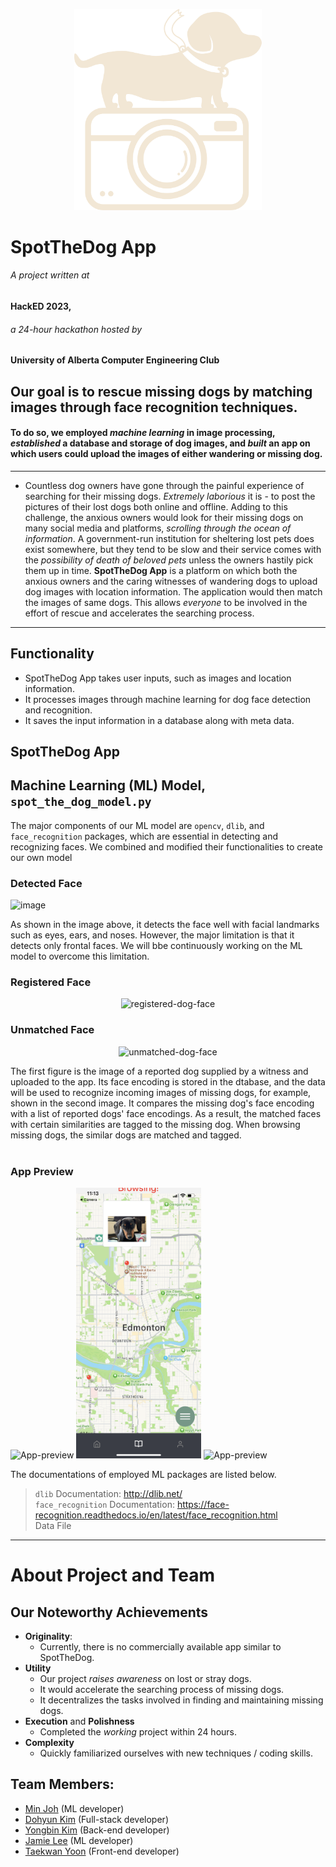 <p align="center">
  <img src="./SpotTheDogApp/assets/logo.png" alt="Spot-the-Dog-logo" width="300" />
</p>

# SpotTheDog App
###### A project written at
#### HackED 2023,
###### a 24-hour hackathon hosted by
#### University of Alberta Computer Engineering Club

## Our goal is to rescue missing dogs by matching images through face recognition techniques. 
#### To do so, we employed _machine learning_ in image processing, _established_ a database and storage of dog images, and _built_ an app on which users could upload the images of either wandering or missing dog.
---
- Countless dog owners have gone through the painful experience of searching for their missing dogs. _Extremely laborious_ it is - to post the pictures of their lost dogs both online and offline. Adding to this challenge, the anxious owners would look for their missing dogs on many social media and platforms, _scrolling through the ocean of information_. A government-run institution for sheltering lost pets does exist somewhere, but they tend to be slow and their service comes with the _possibility of death of beloved pets_ unless the owners hastily pick them up in time. **SpotTheDog App** is a platform on which both the anxious owners and the caring witnesses of wandering dogs to upload dog images with location information. The application would then match the images of same dogs. This allows _everyone_ to be involved in the effort of rescue and accelerates the searching process.
---
## Functionality
- SpotTheDog App takes user inputs, such as images and location information.
- It processes images through machine learning for dog face detection and recognition.
- It saves the input information in a database along with meta data.

## SpotTheDog App

## Machine Learning (ML) Model, <code>spot_the_dog_model.py</code>
<p>
The major components of our ML model are <code>opencv</code>, <code>dlib</code>, and <code>face_recognition</code> packages, which are essential in detecting and recognizing faces. We combined and modified their functionalities to create our own model
</p>

### Detected Face
![image](https://user-images.githubusercontent.com/106040183/211198531-fa972f9e-3440-412e-a2a6-44b48aef62a0.png)

<p>
As shown in the image above, it detects the face well with facial landmarks such as eyes, ears, and noses. However, the major limitation is that it detects only frontal faces. We will bbe continuously working on the ML model to overcome this limitation.
</p>

### Registered Face
<p align="center">
  <img src="https://user-images.githubusercontent.com/106040183/211202627-0d77298e-f28c-418c-a623-5b0fbc864f1d.png" alt="registered-dog-face" width="300" />
</p>

### Unmatched Face
<p align="center">
  <img src="https://user-images.githubusercontent.com/106040183/211202635-382c98a2-b0d2-42be-b042-d43e401bfb7d.png" alt="unmatched-dog-face" width="300" />
</p>

<p>
The first figure is the image of a reported dog supplied by a witness and uploaded to the app. Its face encoding is stored in the dtabase, and the data will be used to recognize incoming images of missing dogs, for example, shown in the second image. It compares the missing dog's face encoding with a list of reported dogs' face encodings. As a result, the matched faces with certain similarities are tagged to the missing dog. When browsing missing dogs, the similar dogs are matched and tagged. <br><br>
</p>

### App Preview
<p display=flex margin="auto">
  <img src="./SpotTheDogApp/assets/IMG_3061.PNG" alt="App-preview" width="200">
  <img src="./SpotTheDogApp/assets/IMG_3062.PNG" alt="App-preview" width="200">
  <img src="./SpotTheDogApp/assets/IMG_3063.PNG" alt="App-preview" width="200">
</p>

<p>
The documentations of employed ML packages are listed below.
</p>

> <code>dlib</code> Documentation: http://dlib.net/ <br>
> <code>face_recognition</code> Documentation: https://face-recognition.readthedocs.io/en/latest/face_recognition.html <br>
> Data File <br>

---
# About Project and Team
## Our Noteworthy Achievements
- **Originality**:
    - Currently, there is no commercially available app similar to SpotTheDog.
- **Utility**
    - Our project _raises awareness_ on lost or stray dogs.
    - It would accelerate the searching process of missing dogs.
    - It decentralizes the tasks involved in finding and maintaining missing dogs.
- **Execution** and **Polishness**
    - Completed the _working_ project within 24 hours.
- **Complexity**
    - Quickly familiarized ourselves with new techniques / coding skills.

## Team Members:
* [Min Joh](https://github.com/CavityKingu) (ML developer)
* [Dohyun Kim](https://github.com/kdhminime) (Full-stack developer)
* [Yongbin Kim](https://github.com/yongbin4) (Back-end developer)
* [Jamie Lee](https://github.com/jamielee0629) (ML developer)
* [Taekwan Yoon](https://github.com/taekwan-yoon) (Front-end developer)
